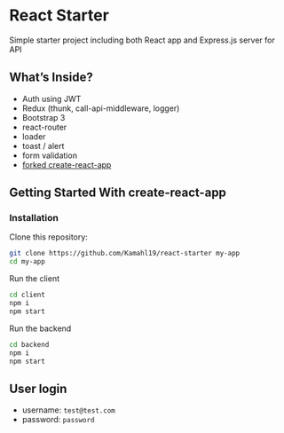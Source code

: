 # React Starter

Simple starter project including both React app and Express.js server for API

## What’s Inside?

* Auth using JWT
* Redux (thunk, call-api-middleware, logger)
* Bootstrap 3
* react-router
* loader
* toast / alert
* form validation
* [forked create-react-app](https://github.com/Kamahl19/create-react-app/tree/kamahl19-customizations/packages/react-scripts)

## Getting Started With create-react-app

### Installation

Clone this repository:

```sh
git clone https://github.com/Kamahl19/react-starter my-app
cd my-app
```

Run the client

```sh
cd client
npm i
npm start
```

Run the backend

```sh
cd backend
npm i
npm start
```

## User login

* username: `test@test.com`
* password: `password`
